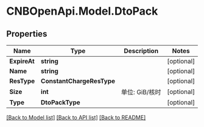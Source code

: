 # CNBOpenApi.Model.DtoPack

## Properties

Name | Type | Description | Notes
------------ | ------------- | ------------- | -------------
**ExpireAt** | **string** |  | [optional] 
**Name** | **string** |  | [optional] 
**ResType** | **ConstantChargeResType** |  | [optional] 
**Size** | **int** | 单位: GiB/核时 | [optional] 
**Type** | **DtoPackType** |  | [optional] 

[[Back to Model list]](../../README.md#documentation-for-models) [[Back to API list]](../../README.md#documentation-for-api-endpoints) [[Back to README]](../../README.md)

